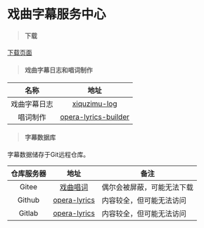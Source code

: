 # 戏曲字幕服务中心
> #### 下载
[下载页面](https://xlgp.github.io/xiquzimu-doc/download.html)

> #### 戏曲字幕日志和唱词制作
| 名称      | 地址 |
| :-----------: | :-----------: |
|戏曲字幕日志|[xiquzimu-log](https://xlgp.github.io/xiquzimu-log/#/)|
|唱词制作|[opera-lyrics-builder](https://xlgp.github.io/opera-lyrics-builder/)|


> #### 字幕数据库

字幕数据储存于Git远程仓库。

| 仓库服务器      | 地址 |备注|
| :-----------: | :-----------: | ----------- |
| Gitee      | <a href="https://gitee.com/xlgp/opera-lyrics" target="_blank">戏曲唱词</a>      |偶尔会被屏蔽，可能无法下载|
| Github   |<a href="https://github.com/xlgp/opera-lyrics" target="_blank">opera-lyrics</a>|内容较全，但可能无法访问|
|Gitlab|<a href="https://gitlab.com/xlgp/opera-lyrics" target="_blank">opera-lyrics</a>|内容较全，但可能无法访问|
